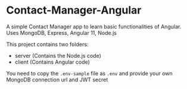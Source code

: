 # Contact-Manager-Angular
A simple Contact Manager app to learn basic functionalities of Angular. Uses MongoDB, Express, Angular 11, Node.js

This project contains two folders:
- server (Contains the Node.js code)
- client (Contains Angular code)

You need to copy the `.env-sample` file as `.env` and provide your own MongoDB connection url and JWT secret  

